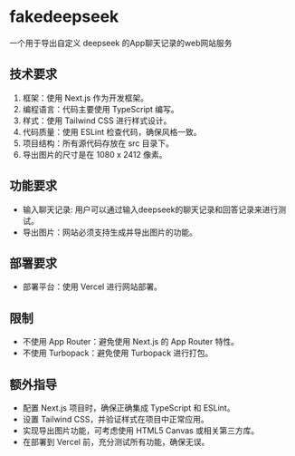 # fakedeepseek
一个用于导出自定义 deepseek 的App聊天记录的web网站服务

## 技术要求
1. 框架：使用 Next.js 作为开发框架。
2. 编程语言：代码主要使用 TypeScript 编写。
3. 样式：使用 Tailwind CSS 进行样式设计。
4. 代码质量：使用 ESLint 检查代码，确保风格一致。
5. 项目结构：所有源代码存放在 src 目录下。
6. 导出图片的尺寸是在 1080  x 2412 像素。

## 功能要求
- 输入聊天记录: 用户可以通过输入deepseek的聊天记录和回答记录来进行测试。
- 导出图片：网站必须支持生成并导出图片的功能。

## 部署要求
- 部署平台：使用 Vercel 进行网站部署。

## 限制
- 不使用 App Router：避免使用 Next.js 的 App Router 特性。
- 不使用 Turbopack：避免使用 Turbopack 进行打包。

## 额外指导
- 配置 Next.js 项目时，确保正确集成 TypeScript 和 ESLint。
- 设置 Tailwind CSS，并验证样式在项目中正常应用。
- 实现导出图片功能，可考虑使用 HTML5 Canvas 或相关第三方库。
- 在部署到 Vercel 前，充分测试所有功能，确保无误。
